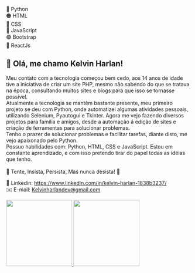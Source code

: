 <!--- 👋 Hi, I’m @KelvinHarlan
- 👀 I’m interested in ...
- 🌱 I’m currently learning ...
- 💞️ I’m looking to collaborate on ...
- 📫 How to reach me ...
--->
🐍 Python <br>
🟠 HTML <br>
🔵 CSS <br>
📒 JavaScript <br>
🟣 Bootstrap<br>
🔵 ReactJs

<!---
KelvinHarlan/KelvinHarlan is a ✨ special ✨ repository because its `README.md` (this file) appears on your GitHub profile.
You can click the Preview link to take a look at your changes.
--->
<h2>👋 Olá, me chamo Kelvin Harlan!</h2>

<p>Meu contato com a tecnologia começou bem cedo, aos 14 anos de idade tive a iniciativa de criar um site PHP, mesmo não sabendo do que se tratava na época, consultando muitos sites e blogs para que isso se tornasse possível.<br>
Atualmente a tecnologia se mantêm bastante presente, meu primeiro projeto se deu com Python, onde automatizei algumas atividades pessoais, utilizando Selenium, Pyautogui e Tkinter. Agora me vejo fazendo diversos projetos para família e amigos, desde a automação á edição de sites e criação de ferramentas para solucionar problemas.<br>
Tenho o prazer de solucionar problemas e facilitar tarefas, diante disto, me vejo apaixonado pelo Python.<br>
Possuo habilidades com: Python, HTML, CSS e JavaScript. Estou em constante aprendizado, e com isso pretendo tirar do papel todas as idéias que tenho.<br>
<br>
📌 Tente, Insista, Persista, Mas nunca desista! 📌 </p>

🔵 Linkedin: https://www.linkedin.com/in/kelvin-harlan-1838b3237/ <br>
✉️ E-mail: Kelvinharlandev@gmail.com

<a href="https://github.com/KelvinHarlan">
<img height="180em" src="https://github-readme-stats.vercel.app/api/top-langs/?username=Raypcte&layout=compact&langs_count=7&theme=dracula"/>
<img height="180em" src="https://github-readme-stats.vercel.app/api?username=Raypcte&show_icons=true&theme=dracula&include_all_commits=true&count_private=true"/>
</div>
<div  align="center"> 
  <div style="display:flex"><br>
